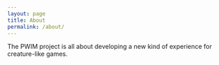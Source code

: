 ```yaml
---
layout: page
title: About
permalink: /about/
---
```


The PWIM project is all about developing a new kind of experience for creature-like games.
